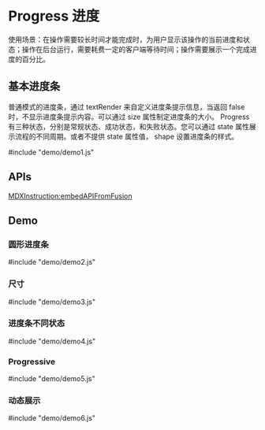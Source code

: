 # Progress 进度

使用场景：在操作需要较长时间才能完成时，为用户显示该操作的当前进度和状态；操作在后台运行，需要耗费一定的客户端等待时间；操作需要展示一个完成进度的百分比。


## 基本进度条

普通模式的进度条，通过 textRender 来自定义进度条提示信息，当返回 false 时，不显示进度条提示内容。可以通过 size 属性制定进度条的大小。
Progress 有三种状态，分别是常规状态、成功状态，和失败状态。您可以通过 state 属性展示流程的不同周期。或者不提供 state 属性值， shape 设置进度条的样式。

#include "demo/demo1.js"


## APIs

[MDXInstruction:embedAPIFromFusion](https://github.com/alibaba-fusion/next/blob/master/docs/progress/index.md)

## Demo


### 圆形进度条

#include "demo/demo2.js"

### 尺寸

#include "demo/demo3.js"

### 进度条不同状态

#include "demo/demo4.js"

### Progressive

#include "demo/demo5.js"

### 动态展示

#include "demo/demo6.js"






